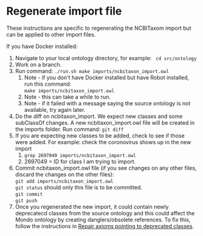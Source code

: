 # Regenerate import file

These instructions are specific to regenerating the NCBITaxom import but can be applied to other import files.

If you have Docker installed: 

1. Navigate to your local ontology directory, for example:
` cd src/ontology`
2. Work on a branch.
3. Run command: `./run.sh make imports/ncbitaxon_import.owl`  
    1. Note - if you don't have Docker installed but have Robot installed, run this command:  
  `make imports/ncbitaxon_import.owl`  
    2. Note - this can take a while to run.  
    3. Note - if it failed with a message saying the source ontology is not available, try again later.  
4. Do the diff on ncbitaxon_import. We expect new classes and some subClassOf changes. A new ncbitaxon_import.owl file will be created in the imports folder. Run command: `git diff`  
5. If you are expecting new classes to be added, check to see if those were added. For example: check the coronovirus shows up in the new import
    1. `grep 2697049 imports/ncbitaxon_import.owl`
    2. 2697049 = ID for class I am trying to import.  
6. Commit ncbitaxon_import.owl file (if you see changes on any other files, discard the changes on the other files):  
     `git add imports/ncbitaxon_import.owl`  
     `git status` should only this file is to be committed.  
     `git commit`  
     `git push`  
7. Once you regenerated the new import, it could contain newly deprecatecd classes from the source ontology and this could affect the Mondo ontology by creating danglers/obsolete references. To fix this, follow the instructions in [Repair axioms pointing to deprecated classes](https://mondo.readthedocs.io/en/latest/developer-guide/repair-obsoleted-classes/).
